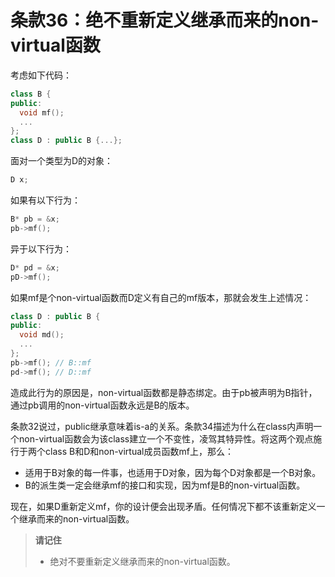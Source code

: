 # 条款36：绝不重新定义继承而来的non-virtual函数

考虑如下代码：

```cpp
class B {
public:
  void mf();
  ...
};
class D : public B {...};
```

面对一个类型为D的对象：

```cpp
D x;
```

如果有以下行为：

```cpp
B* pb = &x;
pb->mf();
```

异于以下行为：

```cpp
D* pd = &x;
pD->mf();
```

如果mf是个non-virtual函数而D定义有自己的mf版本，那就会发生上述情况：

```cpp
class D : public B {
public:
  void md();
  ...
};
pb->mf(); // B::mf
pd->mf(); // D::mf
```

造成此行为的原因是，non-virtual函数都是静态绑定。由于pb被声明为B指针，通过pb调用的non-virtual函数永远是B的版本。

条款32说过，public继承意味着is-a的关系。条款34描述为什么在class内声明一个non-virtual函数会为该class建立一个不变性，凌驾其特异性。将这两个观点施行于两个class B和D和non-virtual成员函数mf上，那么：

- 适用于B对象的每一件事，也适用于D对象，因为每个D对象都是一个B对象。
- B的派生类一定会继承mf的接口和实现，因为mf是B的non-virtual函数。

现在，如果D重新定义mf，你的设计便会出现矛盾。任何情况下都不该重新定义一个继承而来的non-virtual函数。

> **请记住**
>
> - 绝对不要重新定义继承而来的non-virtual函数。